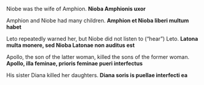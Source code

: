 Niobe was the wife of Amphion. **Nioba Amphionis uxor**

Amphion and Niobe had many children. **Amphion et Nioba liberi multum habet**

Leto repeatedly warned her, but Niobe did not listen to (“hear”) Leto. **Latona multa monere, sed Nioba Latonae non auditus est**

Apollo, the son of the latter woman, killed the sons of the former woman. **Apollo, illa feminae, prioris feminae pueri interfectus**

His sister Diana killed her daughters. **Diana soris is puellae interfecti ea**
